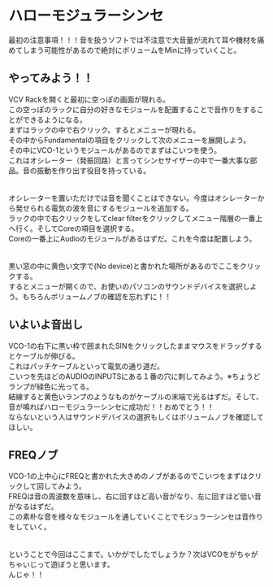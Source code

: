 # ハローモジュラーシンセ

最初の注意事項！！！音を扱うソフトでは不注意で大音量が流れて耳や機材を痛めてしまう可能性があるので絶対にボリュームをMinに持っていくこと。<br>


## やってみよう！！
VCV Rackを開くと最初に空っぽの画面が現れる。<br>
この空っぽのラックに自分の好きなモジュールを配置することで音作りをすることができるようになる。<br>
まずはラックの中で右クリック。するとメニューが現れる。<br>
その中からFundamentalの項目をクリックして次のメニューを展開しよう。<br>
その中にVCO-1というモジュールがあるのでまずはこいつを使う。<br>
これはオシレーター（発振回路）と言ってシンセサイザーの中で一番大事な部品。音の振動を作り出す役目を持っている。<br>
<br>
<br>
オシレーターを置いただけでは音を聞くことはできない。今度はオシレーターから発せられる電気の波を音にするモジュールを追加する。<br>
ラックの中で右クリックをしてclear filterをクリックしてメニュー階層の一番上へ行く。そしてCoreの項目を選択する。<br>
Coreの一番上にAudioのモジュールがあるはずだ。これを今度は配置しよう。<br>
<br>
<br>
黒い窓の中に黄色い文字で(No device)と書かれた場所があるのでここをクリックする。<br>
するとメニューが開くので、お使いのパソコンのサウンドデバイスを選択しよう。もちろんボリュームノブの確認を忘れずに！！<br>

## いよいよ音出し
VCO-1の右下に黒い枠で囲まれたSINをクリックしたままマウスをドラッグするとケーブルが伸びる。<br>
これはパッチケーブルといって電気の通り道だ。<br>
こいつを先ほどのAUDIOのINPUTSにある１番の穴に刺してみよう。※ちょうどランプが緑色に光ってる。<br>
結線すると黄色いランプのようなものがケーブルの末端で光るはずだ。そして、
音が鳴ればハローモジュラーシンセに成功だ！！おめでとう！！<br>
ならないという人はサウンドデバイスの選択もしくはボリュームノブを確認してほしい。<br>

## FREQノブ
VCO-1の上中心にFREQと書かれた大きめのノブがあるのでこいつをまずはクリックして回してみよう。<br>
FREQは音の周波数を意味し、右に回すほど高い音がなり、左に回すほど低い音がなるはずだ。<br>
この素朴な音を様々なモジュールを通していくことでモジュラーシンセは音作りをしていく。
<br>
<br>
<br>
ということで今回はここまで。いかがでしたでしょうか？次はVCOをがちゃがちゃいじって遊ぼうと思います。<br>
んじゃ！！
